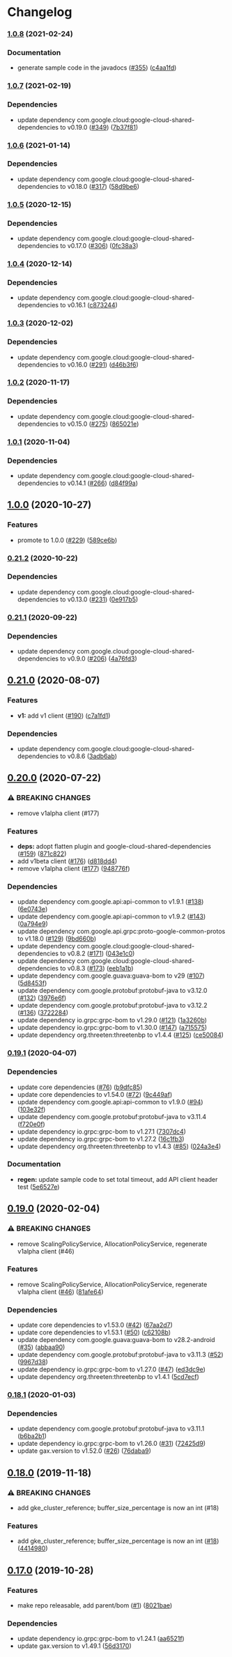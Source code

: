 # Changelog

### [1.0.8](https://www.github.com/googleapis/java-game-servers/compare/v1.0.7...v1.0.8) (2021-02-24)


### Documentation

* generate sample code in the javadocs ([#355](https://www.github.com/googleapis/java-game-servers/issues/355)) ([c4aa1fd](https://www.github.com/googleapis/java-game-servers/commit/c4aa1fd5f83ad13eba5c2833698a8827e61ddc51))

### [1.0.7](https://www.github.com/googleapis/java-game-servers/compare/v1.0.6...v1.0.7) (2021-02-19)


### Dependencies

* update dependency com.google.cloud:google-cloud-shared-dependencies to v0.19.0 ([#349](https://www.github.com/googleapis/java-game-servers/issues/349)) ([7b37f81](https://www.github.com/googleapis/java-game-servers/commit/7b37f813b49698d2f93794ec82268f744e35b421))

### [1.0.6](https://www.github.com/googleapis/java-game-servers/compare/v1.0.5...v1.0.6) (2021-01-14)


### Dependencies

* update dependency com.google.cloud:google-cloud-shared-dependencies to v0.18.0 ([#317](https://www.github.com/googleapis/java-game-servers/issues/317)) ([58d9be6](https://www.github.com/googleapis/java-game-servers/commit/58d9be6df3703904b2812f9c4645e4b5347b1d8b))

### [1.0.5](https://www.github.com/googleapis/java-game-servers/compare/v1.0.4...v1.0.5) (2020-12-15)


### Dependencies

* update dependency com.google.cloud:google-cloud-shared-dependencies to v0.17.0 ([#306](https://www.github.com/googleapis/java-game-servers/issues/306)) ([0fc38a3](https://www.github.com/googleapis/java-game-servers/commit/0fc38a33d7cf300f40719f61675d0f4d24dbeacb))

### [1.0.4](https://www.github.com/googleapis/java-game-servers/compare/v1.0.3...v1.0.4) (2020-12-14)


### Dependencies

* update dependency com.google.cloud:google-cloud-shared-dependencies to v0.16.1 ([c873244](https://www.github.com/googleapis/java-game-servers/commit/c8732442938ee391f30e4af5d5214b215cd4a94d))

### [1.0.3](https://www.github.com/googleapis/java-game-servers/compare/v1.0.2...v1.0.3) (2020-12-02)


### Dependencies

* update dependency com.google.cloud:google-cloud-shared-dependencies to v0.16.0 ([#291](https://www.github.com/googleapis/java-game-servers/issues/291)) ([d46b3f6](https://www.github.com/googleapis/java-game-servers/commit/d46b3f60fc92f87f035795556150b8189a628b31))

### [1.0.2](https://www.github.com/googleapis/java-game-servers/compare/v1.0.1...v1.0.2) (2020-11-17)


### Dependencies

* update dependency com.google.cloud:google-cloud-shared-dependencies to v0.15.0 ([#275](https://www.github.com/googleapis/java-game-servers/issues/275)) ([865021e](https://www.github.com/googleapis/java-game-servers/commit/865021eaa6b056898ce5bb717bc6866145262ddb))

### [1.0.1](https://www.github.com/googleapis/java-game-servers/compare/v1.0.0...v1.0.1) (2020-11-04)


### Dependencies

* update dependency com.google.cloud:google-cloud-shared-dependencies to v0.14.1 ([#266](https://www.github.com/googleapis/java-game-servers/issues/266)) ([d84f99a](https://www.github.com/googleapis/java-game-servers/commit/d84f99a54ed2855e53b5aa554967c2177da15753))

## [1.0.0](https://www.github.com/googleapis/java-game-servers/compare/v0.21.2...v1.0.0) (2020-10-27)


### Features

* promote to 1.0.0 ([#229](https://www.github.com/googleapis/java-game-servers/issues/229)) ([589ce6b](https://www.github.com/googleapis/java-game-servers/commit/589ce6b78a408c62193fc704397a54929fc31997))

### [0.21.2](https://www.github.com/googleapis/java-game-servers/compare/v0.21.1...v0.21.2) (2020-10-22)


### Dependencies

* update dependency com.google.cloud:google-cloud-shared-dependencies to v0.13.0 ([#231](https://www.github.com/googleapis/java-game-servers/issues/231)) ([0e917b5](https://www.github.com/googleapis/java-game-servers/commit/0e917b56f3ef5c7d3ae1b3614418b97ae51f6fe1))

### [0.21.1](https://www.github.com/googleapis/java-game-servers/compare/v0.21.0...v0.21.1) (2020-09-22)


### Dependencies

* update dependency com.google.cloud:google-cloud-shared-dependencies to v0.9.0 ([#206](https://www.github.com/googleapis/java-game-servers/issues/206)) ([4a76fd3](https://www.github.com/googleapis/java-game-servers/commit/4a76fd3ac34b725011c6ff1aaf0f645c812aa507))

## [0.21.0](https://www.github.com/googleapis/java-game-servers/compare/v0.20.0...v0.21.0) (2020-08-07)


### Features

* **v1:** add v1 client ([#190](https://www.github.com/googleapis/java-game-servers/issues/190)) ([c7a1fd1](https://www.github.com/googleapis/java-game-servers/commit/c7a1fd197cdd26c62897c3a6ccb2860b3419fd88))


### Dependencies

* update dependency com.google.cloud:google-cloud-shared-dependencies to v0.8.6 ([3adb6ab](https://www.github.com/googleapis/java-game-servers/commit/3adb6ab925afccc47c5a5201e1c0d1e313e29e3c))

## [0.20.0](https://www.github.com/googleapis/java-game-servers/compare/v0.19.1...v0.20.0) (2020-07-22)


### ⚠ BREAKING CHANGES

* remove v1alpha client (#177)

### Features

* **deps:** adopt flatten plugin and google-cloud-shared-dependencies ([#159](https://www.github.com/googleapis/java-game-servers/issues/159)) ([871c822](https://www.github.com/googleapis/java-game-servers/commit/871c8220f663daf99947dcc6fcb885beec3b62cd))
* add v1beta client ([#176](https://www.github.com/googleapis/java-game-servers/issues/176)) ([d818dd4](https://www.github.com/googleapis/java-game-servers/commit/d818dd45282989d7f437466e2b6378b27a820a7c))
* remove v1alpha client ([#177](https://www.github.com/googleapis/java-game-servers/issues/177)) ([948776f](https://www.github.com/googleapis/java-game-servers/commit/948776f3975770a5e7f2d2bec1435e8727bd2638))


### Dependencies

* update dependency com.google.api:api-common to v1.9.1 ([#138](https://www.github.com/googleapis/java-game-servers/issues/138)) ([6e0743e](https://www.github.com/googleapis/java-game-servers/commit/6e0743e1b0d0e064d6e80e48ae7b4bb54ef3a5af))
* update dependency com.google.api:api-common to v1.9.2 ([#143](https://www.github.com/googleapis/java-game-servers/issues/143)) ([0a794e9](https://www.github.com/googleapis/java-game-servers/commit/0a794e9f4a0c880d00bf6be7f92a709115631294))
* update dependency com.google.api.grpc:proto-google-common-protos to v1.18.0 ([#129](https://www.github.com/googleapis/java-game-servers/issues/129)) ([9bd660b](https://www.github.com/googleapis/java-game-servers/commit/9bd660be9f5dcad15850c26d1401f47fc7c37c98))
* update dependency com.google.cloud:google-cloud-shared-dependencies to v0.8.2 ([#171](https://www.github.com/googleapis/java-game-servers/issues/171)) ([043e1c0](https://www.github.com/googleapis/java-game-servers/commit/043e1c05b791d9057e3095cca5a073d99764d5b5))
* update dependency com.google.cloud:google-cloud-shared-dependencies to v0.8.3 ([#173](https://www.github.com/googleapis/java-game-servers/issues/173)) ([eeb1a1b](https://www.github.com/googleapis/java-game-servers/commit/eeb1a1b5b559f1e3f52bccb3e894cfcfde8b5648))
* update dependency com.google.guava:guava-bom to v29 ([#107](https://www.github.com/googleapis/java-game-servers/issues/107)) ([5d8453f](https://www.github.com/googleapis/java-game-servers/commit/5d8453f9cc18b55a6dcec181e1c43b23593bb634))
* update dependency com.google.protobuf:protobuf-java to v3.12.0 ([#132](https://www.github.com/googleapis/java-game-servers/issues/132)) ([3976e6f](https://www.github.com/googleapis/java-game-servers/commit/3976e6fa0706939307673ebd014abddbb7e1c318))
* update dependency com.google.protobuf:protobuf-java to v3.12.2 ([#136](https://www.github.com/googleapis/java-game-servers/issues/136)) ([3722284](https://www.github.com/googleapis/java-game-servers/commit/3722284784dbcdadc9f688de7c9db5492e740dd4))
* update dependency io.grpc:grpc-bom to v1.29.0 ([#121](https://www.github.com/googleapis/java-game-servers/issues/121)) ([1a3260b](https://www.github.com/googleapis/java-game-servers/commit/1a3260bd287d63402fa94ee7418748f821c7c5da))
* update dependency io.grpc:grpc-bom to v1.30.0 ([#147](https://www.github.com/googleapis/java-game-servers/issues/147)) ([a715575](https://www.github.com/googleapis/java-game-servers/commit/a7155750469f762e54b8ef0fce44db56a76c3fe0))
* update dependency org.threeten:threetenbp to v1.4.4 ([#125](https://www.github.com/googleapis/java-game-servers/issues/125)) ([ce50084](https://www.github.com/googleapis/java-game-servers/commit/ce50084b59e665c995eeb2db2684f080e326eff3))

### [0.19.1](https://www.github.com/googleapis/java-gameservices/compare/v0.19.0...v0.19.1) (2020-04-07)


### Dependencies

* update core dependencies ([#76](https://www.github.com/googleapis/java-gameservices/issues/76)) ([b9dfc85](https://www.github.com/googleapis/java-gameservices/commit/b9dfc8525ca9ef3487deedde9539e4ecf7aa65e0))
* update core dependencies to v1.54.0 ([#72](https://www.github.com/googleapis/java-gameservices/issues/72)) ([9c449af](https://www.github.com/googleapis/java-gameservices/commit/9c449afea1f7fd1b2fb44be195776885419739fc))
* update dependency com.google.api:api-common to v1.9.0 ([#94](https://www.github.com/googleapis/java-gameservices/issues/94)) ([103e32f](https://www.github.com/googleapis/java-gameservices/commit/103e32f96a8e26fcdb0a9aae6011c73fbebb162e))
* update dependency com.google.protobuf:protobuf-java to v3.11.4 ([f720e0f](https://www.github.com/googleapis/java-gameservices/commit/f720e0f3bc3265e3856c3c6ade9b5a1b05121eef))
* update dependency io.grpc:grpc-bom to v1.27.1 ([7307dc4](https://www.github.com/googleapis/java-gameservices/commit/7307dc46cb6fb508b2b1f0f625fed283bb1462ea))
* update dependency io.grpc:grpc-bom to v1.27.2 ([16c1fb3](https://www.github.com/googleapis/java-gameservices/commit/16c1fb306fe9fcc286305b2bc80359efa4484ed5))
* update dependency org.threeten:threetenbp to v1.4.3 ([#85](https://www.github.com/googleapis/java-gameservices/issues/85)) ([024a3e4](https://www.github.com/googleapis/java-gameservices/commit/024a3e41ceb83f391da73fd9c03def3eb9a8c0c6))


### Documentation

* **regen:** update sample code to set total timeout, add API client header test ([5e6527e](https://www.github.com/googleapis/java-gameservices/commit/5e6527e276775896087917f61776ffcf09878ded))

## [0.19.0](https://www.github.com/googleapis/java-gameservices/compare/v0.18.1...v0.19.0) (2020-02-04)


### ⚠ BREAKING CHANGES

* remove ScalingPolicyService, AllocationPolicyService, regenerate v1alpha client (#46)

### Features

* remove ScalingPolicyService, AllocationPolicyService, regenerate v1alpha client ([#46](https://www.github.com/googleapis/java-gameservices/issues/46)) ([81afe64](https://www.github.com/googleapis/java-gameservices/commit/81afe6486bbf8faa2879f8b5d5df89141c772739))


### Dependencies

* update core dependencies to v1.53.0 ([#42](https://www.github.com/googleapis/java-gameservices/issues/42)) ([67aa2d7](https://www.github.com/googleapis/java-gameservices/commit/67aa2d74655dce8b9ffa267df689cf1d4ca39b13))
* update core dependencies to v1.53.1 ([#50](https://www.github.com/googleapis/java-gameservices/issues/50)) ([c62108b](https://www.github.com/googleapis/java-gameservices/commit/c62108bc7a63d338d2848dc394f5e6b892559fa1))
* update dependency com.google.guava:guava-bom to v28.2-android ([#35](https://www.github.com/googleapis/java-gameservices/issues/35)) ([abbaa90](https://www.github.com/googleapis/java-gameservices/commit/abbaa9061771c320e614d7e351d219e57765f861))
* update dependency com.google.protobuf:protobuf-java to v3.11.3 ([#52](https://www.github.com/googleapis/java-gameservices/issues/52)) ([9967d38](https://www.github.com/googleapis/java-gameservices/commit/9967d384abba97f90463d7151690c9e9e728fd93))
* update dependency io.grpc:grpc-bom to v1.27.0 ([#47](https://www.github.com/googleapis/java-gameservices/issues/47)) ([ed3dc9e](https://www.github.com/googleapis/java-gameservices/commit/ed3dc9e00710d4dea36f0140ee138fccb0c3f0e1))
* update dependency org.threeten:threetenbp to v1.4.1 ([5cd7ecf](https://www.github.com/googleapis/java-gameservices/commit/5cd7ecf19c47a747b96c8cca3af005f6a226b231))

### [0.18.1](https://www.github.com/googleapis/java-gameservices/compare/v0.18.0...v0.18.1) (2020-01-03)


### Dependencies

* update dependency com.google.protobuf:protobuf-java to v3.11.1 ([b6ba2b1](https://www.github.com/googleapis/java-gameservices/commit/b6ba2b119f7c8dd29248a5998d6fb04bf4424d5b))
* update dependency io.grpc:grpc-bom to v1.26.0 ([#31](https://www.github.com/googleapis/java-gameservices/issues/31)) ([72425d9](https://www.github.com/googleapis/java-gameservices/commit/72425d92ec72677a83dc36a5c8d99b30595ac4f7))
* update gax.version to v1.52.0 ([#26](https://www.github.com/googleapis/java-gameservices/issues/26)) ([76daba9](https://www.github.com/googleapis/java-gameservices/commit/76daba944b5a5e883e812f9116fcce95db16b7ed))

## [0.18.0](https://www.github.com/googleapis/java-gameservices/compare/v0.17.0...v0.18.0) (2019-11-18)


### ⚠ BREAKING CHANGES

* add gke_cluster_reference; buffer_size_percentage is now an int (#18)

### Features

* add gke_cluster_reference; buffer_size_percentage is now an int ([#18](https://www.github.com/googleapis/java-gameservices/issues/18)) ([4414980](https://www.github.com/googleapis/java-gameservices/commit/4414980b948fa37203f05d03e95f2b1c885f783b))

## [0.17.0](https://www.github.com/googleapis/java-gameservices/compare/0.16.0...v0.17.0) (2019-10-28)


### Features

* make repo releasable, add parent/bom ([#1](https://www.github.com/googleapis/java-gameservices/issues/1)) ([8021bae](https://www.github.com/googleapis/java-gameservices/commit/8021baeb8521b5d11aa55a02b0c5d432e70d982d))


### Dependencies

* update dependency io.grpc:grpc-bom to v1.24.1 ([aa6521f](https://www.github.com/googleapis/java-gameservices/commit/aa6521f939014837fc2c31e9e579437616940e3f))
* update gax.version to v1.49.1 ([56d3170](https://www.github.com/googleapis/java-gameservices/commit/56d317064821c43d0c66c4831fd6f7a8eaf52fa8))
